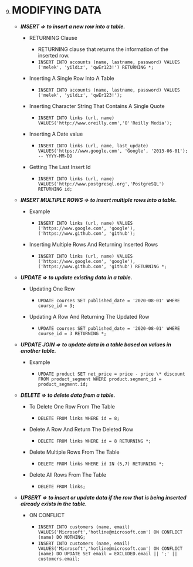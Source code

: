 9.  # MODIFYING DATA

    -   **_INSERT => to insert a new row into a table._**

        -   RETURNING Clause

            -   RETURNING clause that returns the information of the inserted row.
            -   `INSERT INTO accounts (name, lastname, password) VALUES ('melek', 'yildiz', 'qwEr123!') RETURNING *;`

        -   Inserting A Single Row Into A Table

            -   `INSERT INTO accounts (name, lastname, password) VALUES ('melek', 'yildiz', 'qwEr123!');`

        -   Inserting Character String That Contains A Single Quote

            -   `INSERT INTO links (url, name) VALUES('http://www.oreilly.com','O''Reilly Media');`

        -   Inserting A Date value

            -   `INSERT INTO links (url, name, last_update) VALUES('https://www.google.com', 'Google', '2013-06-01'); -- YYYY-MM-DD`

        -   Getting The Last Insert Id

            -   `INSERT INTO links (url, name) VALUES('http://www.postgresql.org','PostgreSQL') RETURNING id;`

    -   **_INSERT MULTIPLE ROWS => to insert multiple rows into a table._**

        -   Example

            -   `INSERT INTO links (url, name) VALUES ('https://www.google.com', 'google'), ('https://www.github.com', 'github');`

        -   Inserting Multiple Rows And Returning Inserted Rows

            -   `INSERT INTO links (url, name) VALUES ('https://www.google.com', 'google'), ('https://www.github.com', 'github') RETURNING *;`

    -   **_UPDATE => to update existing data in a table._**

        -   Updating One Row

            -   `UPDATE courses SET published_date = '2020-08-01' WHERE course_id = 3;`

        -   Updating A Row And Returning The Updated Row

            -   `UPDATE courses SET published_date = '2020-08-01' WHERE course_id = 3 RETURNING *;`

    -   **_UPDATE JOIN => to update data in a table based on values in another table._**

        -   Example

            -   `UPDATE product SET net_price = price - price \* discount FROM product_segment WHERE product.segment_id = product_segment.id;`

    -   **_DELETE => to delete data from a table._**

        -   To Delete One Row From The Table

            -   `DELETE FROM links WHERE id = 8;`

        -   Delete A Row And Return The Deleted Row

            -   `DELETE FROM links WHERE id = 8 RETURNING *;`

        -   Delete Multiple Rows From The Table

            -   `DELETE FROM links WHERE id IN (5,7) RETURNING *;`

        -   Delete All Rows From The Table
            -   `DELETE FROM links;`

    -   **_UPSERT => to insert or update data if the row that is being inserted already exists in the table._**

        -   ON CONFLICT

            -   `INSERT INTO customers (name, email) VALUES('Microsoft','hotline@microsoft.com') ON CONFLICT (name) DO NOTHING;`
            -   `INSERT INTO customers (name, email) VALUES('Microsoft','hotline@microsoft.com') ON CONFLICT (name) DO UPDATE SET email = EXCLUDED.email || ';' || customers.email;`
